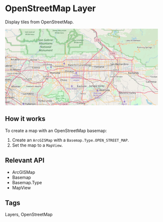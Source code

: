 # OpenStreetMap Layer

Display tiles from OpenStreetMap.

![](OpenStreetMapLayer.png)

## How it works
To create a map with an OpenStreetMap basemap:

 1.  Create an `ArcGISMap` with a `Basemap.Type.OPEN_STREET_MAP`.
 2.  Set the map to a `MapView`.


## Relevant API


*   ArcGISMap
*   Basemap
*   Basemap.Type
*   MapView


## Tags
Layers, OpenStreetMap
